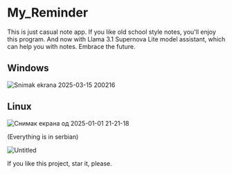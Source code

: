 # My_Reminder
This is just casual note app. If you like old school style notes, you'll enjoy this program. And now with Llama 3.1 Supernova Lite model assistant, which can help you with notes. Embrace the future.

## Windows

![Snimak ekrana 2025-03-15 200216](https://github.com/user-attachments/assets/0b59d5c7-7a25-48fd-9925-c058d924cb21)

## Linux

![Снимак екрана од 2025-01-01 21-21-18](https://github.com/user-attachments/assets/48f8d238-0997-46bd-b5f6-062687fb3c1c)

(Everything is in serbian)

![Untitled](https://github.com/Anonymous6598/My_Reminder/assets/121385046/943577a6-f6c7-407e-ac89-2113d345c9e3)

If you like this project, star it, please.
